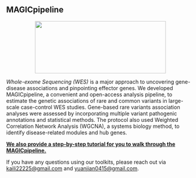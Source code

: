 ## MAGICpipeline ##

<div align=center>
<img src="https://github.com/sulab-wmu/MAGIC/blob/main/pic/MAGIC.jpg" width="350" height="140"/>
</div>

*Whole-exome Sequencing (WES)* is a major approach to uncovering gene-disease associations and pinpointing effector genes. We developed MAGICpipeline, a convenient and open-access analysis pipeline, to estimate the genetic associations of rare and common variants in large-scale case-control WES studies. Gene-based rare variants association analyses were assessed by incorporating multiple variant pathogenic annotations and statistical methods. The protocol also used Weighted Correlation Network Analysis (WGCNA), a systems biology method, to identify disease-related modules and hub genes.

**[We also provide a step-by-step tutorial for you to walk through the MAGICpipeline.](https://github.com/sulab-wmu/MAGIC-PIPELINE/blob/main/Magic_pipeline.md)**

If you have any questions using our toolkits, please reach out via <kaili22225@gmail.com> and <yuanjian0415@gmail.com>.
